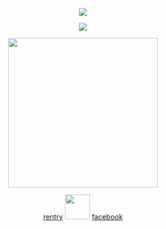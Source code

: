  <p align="center">
  <img src="https://64.media.tumblr.com/f8942be620f444e0154d2cbe1b082af1/af1d2bd09d335007-fd/s1280x1920/6cf67510270d74299f358e3f724a9dc66160f7f2.gifv">
<p align="center">
<img src="https://i.pinimg.com/originals/1d/87/10/1d8710cb59b7258a537f85c287ea5b98.gif"> 
<p align="center">
 <img height="300" src="https://64.media.tumblr.com/85853a1465e26a96ecf401d185ffa5bd/01c166eb9bed8833-cf/s540x810/95ea0b85f113cd284dc52e7a03efa5cbe807d6c8.pnj">
<div align="center">

 [rentry](https://rentry.co/yorukaminn)
 <img height="50" src="https://64.media.tumblr.com/17fc00ceb32202af4fdd5e1a3419969b/40413f7e689c669e-c0/s75x75_c1/65bade0f0c9811e05e9d960f2e9c2851448b7e9b.gifv">
 [facebook](https://www.facebook.com/profile.php?id=61561076753649)
